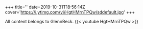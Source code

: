 +++
title=''
date=2019-10-31T18:56:14Z
cover='https://i.ytimg.com/vi/HgtHMrnTPQw/sddefault.jpg'
+++

All content belongs to GlennBeck.
{{< youtube HgtHMrnTPQw >}}
